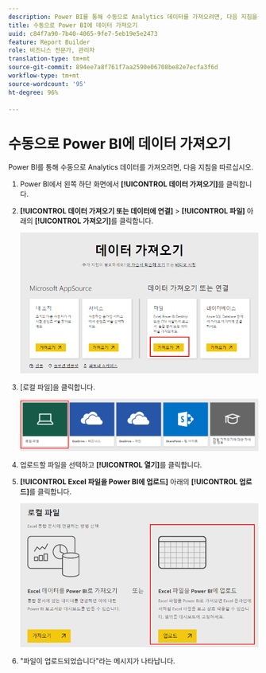 ```yaml
---
description: Power BI를 통해 수동으로 Analytics 데이터를 가져오려면, 다음 지침을 따르십시오.
title: 수동으로 Power BI에 데이터 가져오기
uuid: c84f7a90-7b40-4065-9fe7-5eb19e5e2473
feature: Report Builder
role: 비즈니스 전문가, 관리자
translation-type: tm+mt
source-git-commit: 894ee7a8f761f7aa2590e06708be82e7ecfa3f6d
workflow-type: tm+mt
source-wordcount: '95'
ht-degree: 96%

---
```



# 수동으로 Power BI에 데이터 가져오기

Power BI를 통해 수동으로 Analytics 데이터를 가져오려면, 다음 지침을 따르십시오.

1. Power BI에서 왼쪽 하단 화면에서 **[!UICONTROL 데이터 가져오기]**&#x200B;를 클릭합니다.
1. **[!UICONTROL 데이터 가져오기 또는 데이터에 연결]** > **[!UICONTROL 파일]** 아래의 **[!UICONTROL 가져오기]**&#x200B;를 클릭합니다.

   ![](assets/get-data.png)

1. [로컬 파일]을 클릭합니다.

   ![](assets/local-file.png)

1. 업로드할 파일을 선택하고 **[!UICONTROL 열기]**&#x200B;를 클릭합니다.
1. **[!UICONTROL Excel 파일을 Power BI에 업로드]** 아래의 **[!UICONTROL 업로드]**&#x200B;를 클릭합니다.

   ![](assets/upload-excel-file.png)

1. &quot;파일이 업로드되었습니다&quot;라는 메시지가 나타납니다.

